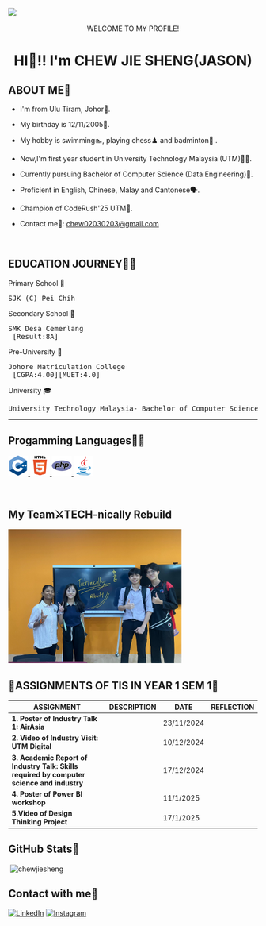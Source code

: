 ![](https://komarev.com/ghpvc/?username=CHEW0203&color=blue&label=VIEWS)
<p align="center">WELCOME TO MY PROFILE!</p>
<h1 align="center">HI👋!! I'm CHEW JIE SHENG(JASON)</h1>



## ABOUT ME👶
- I'm from Ulu Tiram, Johor🗼.

- My birthday is 12/11/2005🎂.

- My hobby is swimming🏊, playing chess♟️ and badminton🏸 .

- Now,I'm first year student in University Technology Malaysia (UTM)👨‍🎓.

- Currently pursuing Bachelor of Computer Science (Data Engineering)📑.

- Proficient in English, Chinese, Malay and Cantonese🗣.

- Champion of CodeRush'25 UTM🥇.

- Contact me📧:  chew02030203@gmail.com



<br/>
  

## EDUCATION JOURNEY🧑‍🎓


Primary School 🎒
<pre>SJK (C) Pei Chih</pre>
Secondary School 📜
<pre>SMK Desa Cemerlang <br> [Result:8A] </pre>
Pre-University 📓
<pre>Johore Matriculation College<br> [CGPA:4.00][MUET:4.0] </pre>
University 🎓
<pre>University Technology Malaysia- Bachelor of Computer Science (Data Engineering) </pre> 

<hr>

## Progamming Languages👨‍💻 
<p align="left"> <a href="https://www.w3schools.com/cpp/" target="_blank" rel="noreferrer"> <img src="https://raw.githubusercontent.com/devicons/devicon/master/icons/cplusplus/cplusplus-original.svg" alt="cplusplus" width="40" height="40"/> </a> <a href="https://www.w3.org/html/" target="_blank" rel="noreferrer"> <img src="https://raw.githubusercontent.com/devicons/devicon/master/icons/html5/html5-original-wordmark.svg" alt="html5" width="40" height="40"/> </a> <a href="https://www.php.net/">
  <img src="https://raw.githubusercontent.com/devicons/devicon/master/icons/php/php-original.svg" alt="PHP" width="40" height="40" />
</a><a href="https://www.java.com/">
  <img src="https://raw.githubusercontent.com/devicons/devicon/master/icons/java/java-original.svg" alt="Java" width="40" height="40" /></a>
<br><br><br>

## My Team⚔️**TECH-nically Rebuild**<br>
<img src="https://github.com/evelyn2307/Y1S1/blob/bf57f85a5bc2a3bb052ef745d4c2cf5bfb0b9be8/Technology%20%26%20Information%20System/assets/group%20pic.jpg" alt="gourp pic" width="350" height="270"><br>

## 📖ASSIGNMENTS OF TIS IN YEAR 1 SEM 1📖
|     **ASSIGNMENT**    |                                 **DESCRIPTION**                   |    **DATE**   | **REFLECTION**  |
|-----------------------|-------------------------------------------------------------------|---------------|-----------------|
|**1. Poster of Industry Talk 1: AirAsia**|              |  23/11/2024  | |
|**2. Video of Industry Visit: UTM Digital**   |                         |  10/12/2024  | |
|**3. Academic Report of Industry Talk: Skills required by computer science and industry** | |  17/12/2024  |  |
|**4. Poster of Power BI workshop** |                                             |  11/1/2025  ||
|**5.Video of Design Thinking Project**|                                  |  17/1/2025  |  |

## GitHub Stats🔧
<p>&nbsp;<img align="center" src="https://github-readme-stats.vercel.app/api?username=CHEW0203&show_icons=true&locale=en" alt="chewjiesheng" /></p>

## Contact with me📲
<p align="left">
<a href="https://www.linkedin.com/in/jason-chew-802aaa348/" target="_blank">
  <img src="https://upload.wikimedia.org/wikipedia/commons/c/ca/LinkedIn_logo_initials.png" alt="LinkedIn" width="40" height="40"></a>
<a href="https://www.instagram.com/xzhou05/" target="_blank">
  <img src="https://upload.wikimedia.org/wikipedia/commons/9/95/Instagram_logo_2022.svg" alt="Instagram" width="40" height="40"></a>
</p>


